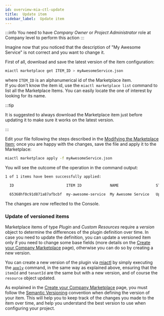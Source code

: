 ```yaml
---
id: overview-mia-ctl-update
title:  Update item
sidebar_label:  Update item
---
```


:::info
You need to have *Company Owner* or *Project Administrator* role at Company level to perform this action
:::

Imagine now that you noticed that the description of "My Awesome Service" is not correct and you want to change it.

First of all, download and save the latest version of the item configuration:

```sh
miactl marketplace get ITEM_ID > myAwesomeService.json
```

where `ITEM_ID` is an alphanumerical id of the Marketplace item.  
If you don't know the item id, use the `miactl marketplace list` command to list all the Marketplace Items. You can easily locate the one of interest by looking for its name.

:::tip

It is suggested to always download the Marketplace item just before updating it to make sure it works on the latest version.

:::

Edit your file following the steps described in the [Modifying the Marketplace Item](#enabling-the-visibility-to-all-companies);
once you are happy with the changes, save the file and apply it to the Marketplace:

```sh
miactl marketplace apply -f myAwesomeService.json
```

You will see the outcome of the operation in the command output:

```sh
1 of 1 items have been successfully applied:

  ID                        ITEM ID             NAME                 STATUS   

  65368hf0c91d871a87afbcbf  my-awesome-service  My Awesome Service   Updated
```

The changes are now reflected to the Console.

### Update of versioned items

Marketplace items of type *Plugin* and *Custom Resources* require a *version* object to determine the differences of the plugin definition over time.
In case you need to update the definition, you can update a versioned item only if you need to change some base fields (more details on the [Create your Company Marketplace](/old_software-catalog/manage-items/overview.md) page), otherwise you can do so by creating a new version.

You can create a new version of the plugin via [miactl](/cli/miactl/10_overview.md) by simply executing the [`apply`](/cli/miactl/30_commands.md#apply) command, in the same way as explained above, ensuring that the `itemId` and `tenantId` are the same but with a new version, and of course the `resource` object updated.

As explained in the [Create your Company Marketplace](/old_software-catalog/manage-items/overview.md) page, you must follow the [Semantic Versioning](https://semver.org/) convention when defining the version of your item.
This will help you to keep track of the changes you made to the item over time, and help you understand the best version to use when configuring your project.
